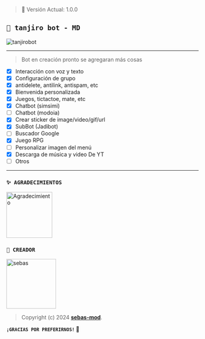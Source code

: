 > 🚩 Versión Actual: 1.0.0

## **`🍟 tanjiro bot - MD`**

![tanjirobot](https://telegra.ph/file/3de573c9b2837ef3edcfc.jpg)

---
> Bot en creación pronto se agregaran más cosas 

- [x] Interacción con voz y texto
- [x] Configuración de grupo
- [x] antidelete, antilink, antispam, etc
- [x] Bienvenida personalizada
- [x] Juegos, tictactoe, mate, etc
- [x] Chatbot (simsimi)
- [ ] Chatbot (modoia)
- [x] Crear sticker de image/video/gif/url
- [x] SubBot (Jadibot)
- [ ] Buscador Google
- [x] Juego RPG
- [ ] Personalizar imagen del menú
- [x] Descarga de música y video De YT
- [ ] Otros

--- 

### `✨️ AGRADECIMIENTOS`
<a
href="https://github.com/Angelito-OFC"><img src="https://github.com/Angelito-OFC.png" width="120" height="120" alt="Agradecimiento"/></a>

### `🍟 CREADOR`
<a
href="https://github.com/sebas-mod"><img src="https://github.com/sebas-mod.png" width="130" height="130" alt="sebas"/></a>

> Copyright (c) 2024 **[sebas-mod](https://github.com/sebas-mod/Tanjiro-bot)**.

**`¡GRACIAS POR PREFERIRNOS!` 🍟**
